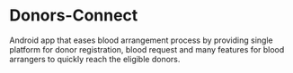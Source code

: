 # Donors-Connect
Android app that eases blood arrangement process by providing single platform for donor registration, blood request and many features for blood arrangers to quickly reach the eligible donors.
